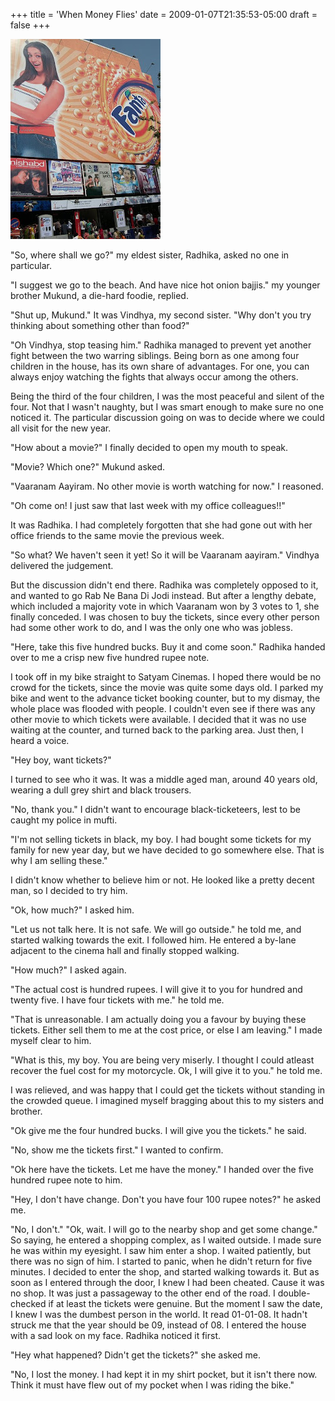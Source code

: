 +++
title = 'When Money Flies'
date = 2009-01-07T21:35:53-05:00
draft = false
+++

![theater](images/money-flies.jpg)

"So, where shall we go?" my eldest sister, Radhika, asked no one in particular. 

"I suggest we go to the beach. And have nice hot onion bajjis." my younger brother Mukund, a die-hard foodie, replied. 

"Shut up, Mukund." It was Vindhya, my second sister. "Why don't you try thinking about something other than food?" 

"Oh Vindhya, stop teasing him." Radhika managed to prevent yet another fight between the two warring siblings. Being born as one among four children in the house, has its own share of advantages. For one, you can always enjoy watching the fights that always occur among the others. 

Being the third of the four children, I was the most peaceful and silent of the four. Not that I wasn't naughty, but I was smart enough to make sure no one noticed it. The particular discussion going on was to decide where we could all visit for the new year. 

"How about a movie?" I finally decided to open my mouth to speak. 

"Movie? Which one?" Mukund asked. 

"Vaaranam Aayiram. No other movie is worth watching for now." I reasoned. 

"Oh come on! I just saw that last week with my office colleagues!!" 

It was Radhika. I had completely forgotten that she had gone out with her office friends to the same movie the previous week. 

"So what? We haven't seen it yet! So it will be Vaaranam aayiram." Vindhya delivered the judgement. 

But the discussion didn't end there. Radhika was completely opposed to it, and wanted to go Rab Ne Bana Di Jodi instead. But after a lengthy debate, which included a majority vote in which Vaaranam won by 3 votes to 1, she finally conceded. I was chosen to buy the tickets, since every other person had some other work to do, and I was the only one who was jobless. 

"Here, take this five hundred bucks. Buy it and come soon." Radhika handed over to me a crisp new five hundred rupee note. 

I took off in my bike straight to Satyam Cinemas. I hoped there would be no crowd for the tickets, since the movie was quite some days old. I parked my bike and went to the advance ticket booking counter, but to my dismay, the whole place was flooded with people. I couldn't even see if there was any other movie to which tickets were available. I decided that it was no use waiting at the counter, and turned back to the parking area. Just then, I heard a voice. 

"Hey boy, want tickets?" 

I turned to see who it was. It was a middle aged man, around 40 years old, wearing a dull grey shirt and black trousers. 

"No, thank you." I didn't want to encourage black-ticketeers, lest to be caught my police in mufti. 

"I'm not selling tickets in black, my boy. I had bought some tickets for my family for new year day, but we have decided to go somewhere else. That is why I am selling these." 

I didn't know whether to believe him or not. He looked like a pretty decent man, so I decided to try him. 

"Ok, how much?" I asked him. 

"Let us not talk here. It is not safe. We will go outside." he told me, and started walking towards the exit. I followed him. He entered a by-lane adjacent to the cinema hall and finally stopped walking. 

"How much?" I asked again. 

"The actual cost is hundred rupees. I will give it to you for hundred and twenty five. I have four tickets with me." he told me. 

"That is unreasonable. I am actually doing you a favour by buying these tickets. Either sell them to me at the cost price, or else I am leaving." I made myself clear to him. 

"What is this, my boy. You are being very miserly. I thought I could atleast recover the fuel cost for my motorcycle. Ok, I will give it to you." he told me. 

I was relieved, and was happy that I could get the tickets without standing in the crowded queue. I imagined myself bragging about this to my sisters and brother. 

"Ok give me the four hundred bucks. I will give you the tickets." he said. 

"No, show me the tickets first." I wanted to confirm. 

"Ok here have the tickets. Let me have the money." I handed over the five hundred rupee note to him. 

"Hey, I don't have change. Don't you have four 100 rupee notes?" he asked me. 

"No, I don't." "Ok, wait. I will go to the nearby shop and get some change." So saying, he entered a shopping complex, as I waited outside. I made sure he was within my eyesight. I saw him enter a shop. I waited patiently, but there was no sign of him. I started to panic, when he didn't return for five minutes. I decided to enter the shop, and started walking towards it. But as soon as I entered through the door, I knew I had been cheated. Cause it was no shop. It was just a passageway to the other end of the road. I double-checked if at least the tickets were genuine. But the moment I saw the date, I knew I was the dumbest person in the world. It read 01-01-08. It hadn't struck me that the year should be 09, instead of 08. I entered the house with a sad look on my face. Radhika noticed it first. 

"Hey what happened? Didn't get the tickets?" she asked me. 

"No, I lost the money. I had kept it in my shirt pocket, but it isn't there now. Think it must have flew out of my pocket when I was riding the bike." 